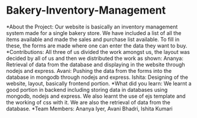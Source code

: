 # Bakery-Inventory-Management
*About the Project: 
Our website is basically an inventory management system made for a single bakery store. We have included a list of all the items available and made the sales and purchase list available. To fill in these, the forms are made where one can enter the data they want to buy.
*Contributions: 
All three of us divided the work amongst us, the layout was decided by all of us and then we distributed the work as shown:
Ananya: Retrieval of data from the database and displaying in the website through nodejs and express. 
Avani: Pushing the data from the forms into the database in mongodb through nodejs and express.
Ishita: Designing of the website, layout, basically frontend portion.
*What did you learn: 
We learnt a good portion in backend including storing data in databases using mongodb, nodejs and express. We also learnt the use of ejs template and the working of css with it. We are also the retrieval of data from the database.
*Team Members: Ananya Iyer, Avani Bhadri, Ishita Kumari


